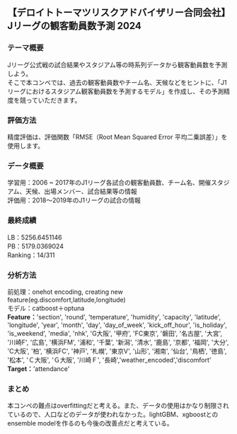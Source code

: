 ## 【デロイトトーマツリスクアドバイザリー合同会社】 Jリーグの観客動員数予測 2024
### テーマ概要
Jリーグ公式戦の試合結果やスタジアム等の時系列データから観客動員数を予測しよう。<br>
そこで本コンペでは、過去の観客動員数やチーム名、天候などをヒントに、「J1リーグにおけるスタジアム観客動員数を予測するモデル」を作成し、その予測精度を競っていただきます。<br>

### 評価方法
精度評価は、評価関数「RMSE（Root Mean Squared Error 平均二乗誤差）」を使用します。<br>

### データ概要
学習用：2006 ~ 2017年のJ1リーグ各試合の観客動員数、チーム名、開催スタジアム、天候、出場メンバー、試合結果等の情報<br>
評価用：2018～2019年のJ1リーグの試合の情報<br>

### 最終成績
LB：5256.6451146<br>
PB：5179.0369024<br>
Ranking：14/311<br>

### 分析方法
前処理：onehot encoding, creating new feature(eg.discomfort,latitude,longitude)<br>
モデル：catboost＋optuna<br>
**Feature：**'section', 'round', 'temperature', 'humidity', 'capacity',
       'latitude', 'longitude', 'year', 'month', 'day', 'day_of_week',
       'kick_off_hour', 'is_holiday', 'is_weekend', 'media', 'nhk', 'G大阪',
       '甲府', 'FC東京', '磐田', '名古屋', '大宮', '川崎F', '広島', '横浜FM', '浦和', '千葉', '新潟',
       '清水', '鹿島', '京都', '福岡', '大分', 'C大阪', '柏', '横浜FC', '神戸', '札幌', '東京V',
       '山形', '湘南', '仙台', '鳥栖', '徳島', '松本', 'Ｃ大阪', 'Ｇ大阪', '川崎Ｆ', '長崎','weather_encoded','discomfort'<br>
**Target：**'attendance'<br>

### まとめ
本コンペの難点はoverfittingだと考える。また、データの使用はかなり制限されているので、人口などのデータが使われなかった。lightGBM、xgboostとのensemble modelを作るのも今後の改善点だと考えている。
